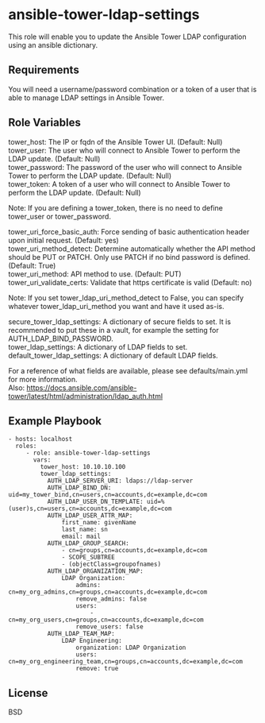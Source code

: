 ansible-tower-ldap-settings
=========

This role will enable you to update the Ansible Tower LDAP configuration using an ansible dictionary.

Requirements
------------

You will need a username/password combination or a token of a user that is able to manage LDAP settings in Ansible Tower.

Role Variables
--------------

tower_host: The IP or fqdn of the Ansible Tower UI. (Default: Null) 
tower_user: The user who will connect to Ansible Tower to perform the LDAP update. (Default: Null)  
tower_password: The password of the user who will connect to Ansible Tower to perform the LDAP update. (Default: Null)  
tower_token: A token of a user who will connect to Ansible Tower to perform the LDAP update. (Default: Null)  

Note: If you are defining a tower_token, there is no need to define tower_user or tower_password.  


tower_uri_force_basic_auth: Force sending of basic authentication header upon initial request. (Default: yes)  
tower_uri_method_detect: Determine automatically whether the API method should be PUT or PATCH. Only use PATCH if no bind password is defined. (Default: True)  
tower_uri_method: API method to use. (Default: PUT)  
tower_uri_validate_certs: Validate that https certificate is valid (Default: no)  

Note: If you set tower_ldap_uri_method_detect to False, you can specify whatever tower_ldap_uri_method you want and have it used as-is.  

secure_tower_ldap_settings: A dictionary of secure fields to set.  It is recommended to put these in a vault, for example the setting for AUTH_LDAP_BIND_PASSWORD.  
tower_ldap_settings: A dictionary of LDAP fields to set.  
default_tower_ldap_settings: A dictionary of default LDAP fields.  

For a reference of what fields are available, please see defaults/main.yml for more information.  
Also: https://docs.ansible.com/ansible-tower/latest/html/administration/ldap_auth.html


Example Playbook
----------------

    - hosts: localhost
      roles:
         - role: ansible-tower-ldap-settings
           vars:
             tower_host: 10.10.10.100
             tower_ldap_settings:
               AUTH_LDAP_SERVER_URI: ldaps://ldap-server
               AUTH_LDAP_BIND_DN: uid=my_tower_bind,cn=users,cn=accounts,dc=example,dc=com
               AUTH_LDAP_USER_DN_TEMPLATE: uid=%(user)s,cn=users,cn=accounts,dc=example,dc=com
               AUTH_LDAP_USER_ATTR_MAP:
                   first_name: givenName
                   last_name: sn
                   email: mail
               AUTH_LDAP_GROUP_SEARCH:
                   - cn=groups,cn=accounts,dc=example,dc=com
                   - SCOPE_SUBTREE
                   - (objectClass=groupofnames)
               AUTH_LDAP_ORGANIZATION_MAP:
                   LDAP Organization:
                       admins: cn=my_org_admins,cn=groups,cn=accounts,dc=example,dc=com
                       remove_admins: false
                       users:
                           - cn=my_org_users,cn=groups,cn=accounts,dc=example,dc=com
                       remove_users: false
               AUTH_LDAP_TEAM_MAP:
                   LDAP Engineering:
                       organization: LDAP Organization
                       users: cn=my_org_engineering_team,cn=groups,cn=accounts,dc=example,dc=com
                       remove: true

License
-------

BSD
